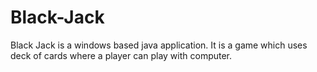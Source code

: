 # Black-Jack

Black Jack is a windows based java application. It is a game which uses deck of cards where a player can play with computer.


